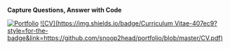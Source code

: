 **Capture Questions, Answer with Code**

[![Portfolio](https://img.shields.io/badge/Portfolio-0033a0?style=for-the-badge&link=https://github.com/snoop2head/portfolio/blob/master/README.md#snoop2heads-portfolio)](https://github.com/snoop2head/portfolio/blob/master/README.md#snoop2heads-portfolio) [![CV](https://img.shields.io/badge/Curriculum Vitae-407ec9?style=for-the-badge&link=https://github.com/snoop2head/portfolio/blob/master/CV.pdf)](https://github.com/snoop2head/portfolio/blob/master/CV.pdf)

<!--- Logo Source: https://simpleicons.org/ -->
<!--- Badge Syntax: https://shields.io/ -->
<!-- Reference: https://github.com/cjaewon and https://github.com/codeSTACKr/codeSTACKr -->
